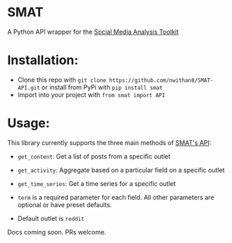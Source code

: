# SMAT
A Python API wrapper for the [Social Media Analysis Toolkit](https://www.smat-app.com/timeline)

# Installation:
- Clone this repo with ``git clone https://github.com/nwithan8/SMAT-API.git`` or install from PyPi with ``pip install smat``
- Import into your project with ``from smat import API``

# Usage:
This library currently supports the three main methods of [SMAT's API](https://api.smat-app.com/docs#):

- ``get_content``: Get a list of posts from a specific outlet
- ``get_activity``: Aggregate based on a particular field on a specific outlet
- ``get_time_series``: Get a time series for a specific outlet

- ``term`` is a required parameter for each field. All other parameters are optional or have preset defaults.
- Default outlet is ``reddit``

Docs coming soon. PRs welcome.
